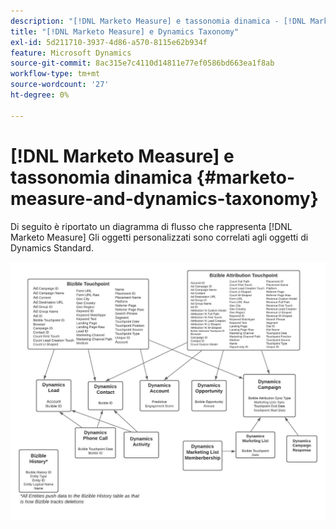 ```yaml
---
description: "[!DNL Marketo Measure] e tassonomia dinamica - [!DNL Marketo Measure] - Documentazione del prodotto"
title: "[!DNL Marketo Measure] e Dynamics Taxonomy"
exl-id: 5d211710-3937-4d86-a570-8115e62b934f
feature: Microsoft Dynamics
source-git-commit: 8ac315e7c4110d14811e77ef0586bd663ea1f8ab
workflow-type: tm+mt
source-wordcount: '27'
ht-degree: 0%

---
```


# [!DNL Marketo Measure] e tassonomia dinamica {#marketo-measure-and-dynamics-taxonomy}

Di seguito è riportato un diagramma di flusso che rappresenta [!DNL Marketo Measure] Gli oggetti personalizzati sono correlati agli oggetti di Dynamics Standard.<p>

![](assets/bizible-and-dynamics-taxonomy-1.png)
